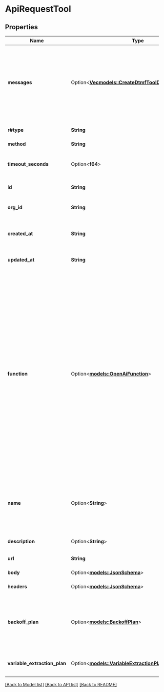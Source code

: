 # ApiRequestTool

## Properties

Name | Type | Description | Notes
------------ | ------------- | ------------- | -------------
**messages** | Option<[**Vec<models::CreateDtmfToolDtoMessagesInner>**](CreateDtmfToolDTO_messages_inner.md)> | These are the messages that will be spoken to the user as the tool is running.  For some tools, this is auto-filled based on special fields like `tool.destinations`. For others like the function tool, these can be custom configured. | [optional]
**r#type** | **String** | The type of tool. \"apiRequest\" for API request tool. | 
**method** | **String** |  | 
**timeout_seconds** | Option<**f64**> | This is the timeout in seconds for the request. Defaults to 20 seconds.  @default 20 | [optional]
**id** | **String** | This is the unique identifier for the tool. | 
**org_id** | **String** | This is the unique identifier for the organization that this tool belongs to. | 
**created_at** | **String** | This is the ISO 8601 date-time string of when the tool was created. | 
**updated_at** | **String** | This is the ISO 8601 date-time string of when the tool was last updated. | 
**function** | Option<[**models::OpenAiFunction**](OpenAIFunction.md)> | This is the function definition of the tool.  For `endCall`, `transferCall`, and `dtmf` tools, this is auto-filled based on tool-specific fields like `tool.destinations`. But, even in those cases, you can provide a custom function definition for advanced use cases.  An example of an advanced use case is if you want to customize the message that's spoken for `endCall` tool. You can specify a function where it returns an argument \"reason\". Then, in `messages` array, you can have many \"request-complete\" messages. One of these messages will be triggered if the `messages[].conditions` matches the \"reason\" argument. | [optional]
**name** | Option<**String**> | This is the name of the tool. This will be passed to the model.  Must be a-z, A-Z, 0-9, or contain underscores and dashes, with a maximum length of 40. | [optional]
**description** | Option<**String**> | This is the description of the tool. This will be passed to the model. | [optional]
**url** | **String** | This is where the request will be sent. | 
**body** | Option<[**models::JsonSchema**](JsonSchema.md)> | This is the body of the request. | [optional]
**headers** | Option<[**models::JsonSchema**](JsonSchema.md)> | These are the headers to send in the request. | [optional]
**backoff_plan** | Option<[**models::BackoffPlan**](BackoffPlan.md)> | This is the backoff plan if the request fails. Defaults to undefined (the request will not be retried).  @default undefined (the request will not be retried) | [optional]
**variable_extraction_plan** | Option<[**models::VariableExtractionPlan**](VariableExtractionPlan.md)> | This is the plan that controls the variable extraction from the tool's response. | [optional]

[[Back to Model list]](../README.md#documentation-for-models) [[Back to API list]](../README.md#documentation-for-api-endpoints) [[Back to README]](../README.md)


